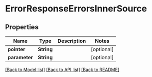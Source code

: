 # ErrorResponseErrorsInnerSource

## Properties
Name | Type | Description | Notes
------------ | ------------- | ------------- | -------------
**pointer** | **String** |  | [optional] 
**parameter** | **String** |  | [optional] 

[[Back to Model list]](../README.md#documentation-for-models) [[Back to API list]](../README.md#documentation-for-api-endpoints) [[Back to README]](../README.md)


